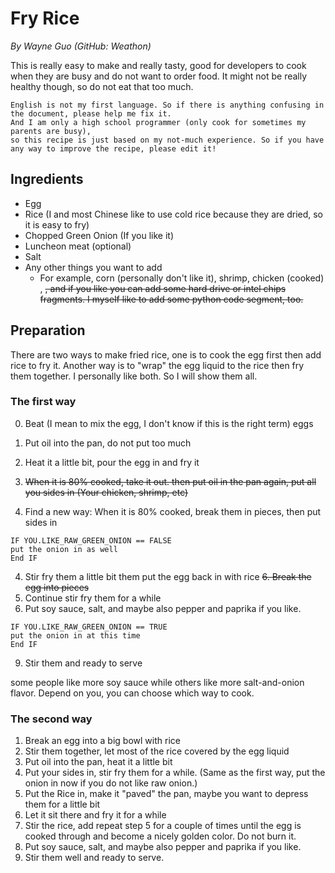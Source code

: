 # Fry Rice
*By Wayne Guo (GitHub: Weathon)*

This is really easy to make and really tasty, good for developers to cook when they are busy and do not want to order food. It might not be really healthy though, so do not eat that too much.

```
English is not my first language. So if there is anything confusing in the document, please help me fix it. 
And I am only a high school programmer (only cook for sometimes my parents are busy), 
so this recipe is just based on my not-much experience. So if you have any way to improve the recipe, please edit it! 
```

## Ingredients
- Egg
- Rice (I and most Chinese like to use cold rice because they are dried, so it is easy to fry)
- Chopped Green Onion (If you like it)
- Luncheon meat (optional)
- Salt
- Any other things you want to add
    - For example, corn (personally don't like it), shrimp, chicken (cooked) , <del>, and if you like you can add some hard drive or intel chips fragments. I myself like to add some python code segment, too. </del>
## Preparation
There are two ways to make fried rice, one is to cook the egg first then add rice to fry it. Another way is to "wrap" the egg liquid to the rice then fry them together. I personally like both. So I will show them all.

### The first way

0. Beat (I mean to mix the egg, I don't know if this is the right term) eggs
1. Put oil into the pan, do not put too much
2. Heat it a little bit, pour the egg in and fry it 
 
3. <del> When it is 80% cooked, take it out. then put oil in the pan again, put all you sides in (Your chicken, shrimp, etc)</del>  

3. Find a new way: 
When it is 80% cooked, break them in pieces, then put sides in  


```
IF YOU.LIKE_RAW_GREEN_ONION == FALSE
put the onion in as well 
End IF 
``` 

4. Stir fry them a little bit them put the egg back in with rice
<del> 6. Break the egg into pieces </del>
5. Continue stir fry them for a while
6. Put soy sauce, salt, and maybe also pepper and paprika if you like.  

``` 
IF YOU.LIKE_RAW_GREEN_ONION == TRUE
put the onion in at this time  
End IF 
```  

9. Stir them and ready to serve

some people like more soy sauce while others like more salt-and-onion flavor. Depend on you, you can choose which way to cook.



### The second way

1. Break an egg into a big bowl with rice
2. Stir them together, let most of the rice covered by the egg liquid
3. Put oil into the pan, heat it a little bit
4. Put your sides in, stir fry them for a while. (Same as the first way, put the onion in now if you do not like raw onion.)
5. Put the Rice in, make it "paved" the pan, maybe you want to depress them for a little bit
6. Let it sit there and fry it for a while 
7. Stir the rice, add repeat step 5 for a couple of times until the egg is cooked through and become a nicely golden color. Do not burn it.
8. Put soy sauce, salt, and maybe also pepper and paprika if you like. 
9. Stir them well and ready to serve.
